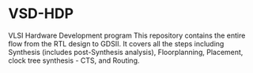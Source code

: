 # VSD-HDP
VLSI Hardware Development program
This repository contains the entire flow from the RTL design to GDSII. It covers all the steps including Synthesis (includes post-Synthesis analysis), Floorplanning, Placement, clock tree synthesis - CTS, and Routing.
